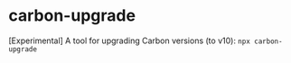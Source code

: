 # carbon-upgrade

[Experimental] A tool for upgrading Carbon versions (to v10): `npx carbon-upgrade`
